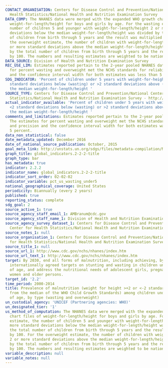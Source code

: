 ```yaml
---
CONTACT_ORGANISATION: Centers for Disease Control and Prevention/National Center for
  Health Statistics/National Health and Nutrition Examination Survey
DATA_COMP: The NHANES data were merged with the expanded WHO growth chart files of
  weight-for-length/height for boys and girls by age. For the wasting estimate, the
  number of children 5 and younger with weight-for-length/height 2 or more standard
  deviations below the median weight-for-length/height was divided by the total number
  of children from birth through 5 years and the result was multiplied by 100. For
  the overweight estimate, the number of children with weight-for-length/height 2
  or more standard deviations above the median weight-for-length/height was divided
  by the total number of children from birth through 5 years and the result was multiplied
  by 100. The numbers and resulting estimates are weighted to be nationally representative.
DATA_SOURCE: Division of Health and Nutrition Examination Survey
REC_USE_LIM: Estimates reported pertain to the 2-year pooled NHANES data. The estimates
  for percent wasting and overweight met the NCHS standards for reliability and precision
  and the confidence interval width for both estimates was less than 5 percent.
SDG_INDICATOR: 'Percent of children under 5 years with weight-for-height/length <2
  standard deviations below (wasting) or >2 standard deviations above (overweight)
  the median weight-for-length/height '
SOURCE_TYPE: Centers for Disease Control and Prevention/National Center for Health
  Statistics/National Health and Nutrition Examination Survey - http://www.cdc.gov/nchs/nhanes/index.htm
actual_indicator_available: 'Percent of children under 5 years with weight-for-height/length
  <2 standard deviations below (wasting) or >2 standard deviations above (overweight)
  the median weight-for-length/height '
comments_and_limitations: Estimates reported pertain to the 2-year pooled NHANES data.
  The estimates for percent wasting and overweight met the NCHS standards for reliability
  and precision and the confidence interval width for both estimates was less than
  5 percent.
data_non_statistical: false
date_metadata_updated: December 2016
date_of_national_source_publication: October, 2015
goal_meta_link: http://unstats.un.org/sdgs/files/metadata-compilation/Metadata-Goal-2.pdf
graph_title: global_indicators.2-2-2-title
graph_type: bar
has_metadata: true
indicator: 2.2.2
indicator_name: global_indicators.2-2-2-title
indicator_sort_order: 02-02-02
indicator_variable: pct_us_wasting_under5
national_geographical_coverage: United States
periodicity: Biannually (every 2 years)
published: true
reporting_status: complete
sdg_goal: 2
source_active_1: true
source_agency_staff_email_1: AMBranum@cdc.gov
source_agency_staff_name_1: Division of Health and Nutrition Examination Survey
source_agency_survey_dataset_1: Centers for Disease Control and Prevention/National
  Center for Health Statistics/National Health and Nutrition Examination Survey
source_notes_1: null
source_organisation_1: Centers for Disease Control and Prevention/National Center
  for Health Statistics/National Health and Nutrition Examination Survey
source_title_1: null
source_url_1: http://www.cdc.gov/nchs/nhanes/index.htm
source_url_text_1: http://www.cdc.gov/nchs/nhanes/index.htm
target: By 2030, end all forms of malnutrition, including achieving, by 2025, the
  internationally agreed targets on stunting and wasting in children under 5 years
  of age, and address the nutritional needs of adolescent girls, pregnant and lactating
  women and older persons.
target_id: '2.2'
time_period: 2000-2014
title: Prevalence of malnutrition (weight for height >+2 or <-2 standard deviation
  from the median of the WHO Child Growth Standards) among children under 5 years
  of age, by type (wasting and overweight)
un_custodial_agency: 'UNICEF (Partnering agencies: WHO)'
un_designated_tier: '1'
us_method_of_computation: The NHANES data were merged with the expanded WHO growth
  chart files of weight-for-length/height for boys and girls by age. For the wasting
  estimate, the number of children 5 and younger with weight-for-length/height 2 or
  more standard deviations below the median weight-for-length/height was divided by
  the total number of children from birth through 5 years and the result was multiplied
  by 100. For the overweight estimate, the number of children with weight-for-length/height
  2 or more standard deviations above the median weight-for-length/height was divided
  by the total number of children from birth through 5 years and the result was multiplied
  by 100. The numbers and resulting estimates are weighted to be nationally representative.
variable_description: null
variable_notes: null
---
```

